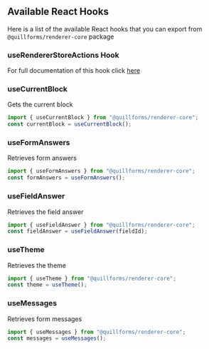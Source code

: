 ## Available React Hooks

Here is a list  of the available React hooks that you can export from `@quillforms/renderer-core` package

### useRendererStoreActions Hook
For full documentation of this hook click [here](https://github.com/quillforms/quillforms/edit/master/react-docs/use-renderer-store-actions.md)

### useCurrentBlock
Gets the current block
```js
import { useCurrentBlock } from "@quillforms/renderer-core";
const currentBlock = useCurrentBlock();
```

### useFormAnswers

Retrieves form answers
```js
import { useFormAnswers } from "@quillforms/renderer-core";
const formAnswers = useFormAnswers();
```

### useFieldAnswer

Retrieves the field answer
```js
import { useFieldAnswer } from "@quillforms/renderer-core";
const fieldAnswer = useFieldAnswer(fieldId);
```

### useTheme

Retrieves the theme
```js
import { useTheme } from "@quillforms/renderer-core";
const theme = useTheme();
```

### useMessages

Retrieves form messages
```js
import { useMessages } from "@quillforms/renderer-core";
const messages = useMessages();
```
